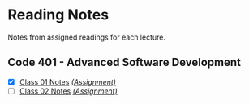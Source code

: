 # Reading Notes
Notes from assigned readings for each lecture.

## Code 401 - Advanced Software Development
-[x] [Class 01 Notes](https://github.com/dianakim-401n16/reading-notes/blob/master/class-01-reading.md)
[*\(Assignment)*](https://canvas.instructure.com/courses/1843820/discussion_topics/8474808)
- [ ] [Class 02 Notes](https://github.com/dianakim-401n16/reading-notes/blob/master/class-02-reading.md)
[*\(Assignment)*](https://canvas.instructure.com/courses/1843820/discussion_topics/8474808)

